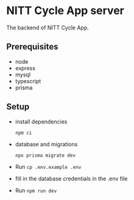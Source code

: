 # NITT Cycle App server
The backend of NITT Cycle App.

## Prerequisites
 - node
 - express
 - mysql
 - typescript
 - prisma

## Setup
- install dependencies
  
    ```
    npm ci
    ```
- database and migrations
  
    ```
    npx prisma migrate dev
    ```
- Run  `cp .env.example .env`
- fill in the database credentials in the .env file
- Run  `npm run dev`



  